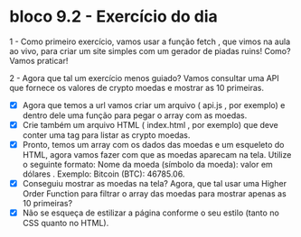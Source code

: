 # bloco 9.2 - Exercício do dia

1 - Como primeiro exercício, vamos usar a função fetch , que vimos na aula ao vivo, para criar um site simples com um gerador de piadas ruins! Como? Vamos praticar!

2 - Agora que tal um exercício menos guiado? Vamos consultar uma API que fornece os valores de crypto moedas e mostrar as 10 primeiras.
 - [x] Agora que temos a url vamos criar um arquivo ( api.js , por exemplo) e dentro dele uma função para pegar o array com as moedas.
 - [x] Crie também um arquivo HTML ( index.html , por exemplo) que deve conter uma tag para listar as crypto moedas.
 - [x] Pronto, temos um array com os dados das moedas e um esqueleto do HTML, agora vamos fazer com que as moedas aparecam na tela. Utilize o seguinte formato: Nome da moeda (símbolo da moeda): valor em dólares . Exemplo: Bitcoin (BTC): 46785.06.
 - [x] Conseguiu mostrar as moedas na tela? Agora, que tal usar uma Higher Order Function para filtrar o array das moedas para mostrar apenas as 10 primeiras?
 - [x] Não se esqueça de estilizar a página conforme o seu estilo (tanto no CSS quanto no HTML).